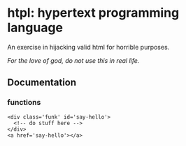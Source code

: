 # htpl: hypertext programming language

An exercise in hijacking valid html for horrible purposes.

*For the love of god, do not use this in real life.*

## Documentation

### functions
    <div class='funk' id='say-hello'>
      <!-- do stuff here -->
    </div>
    <a href='say-hello'></a>
